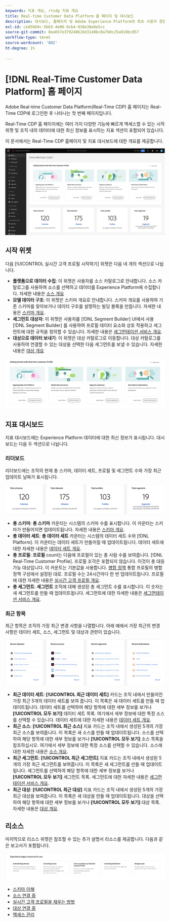 ```yaml
---
keywords: 지표 개요, rtcdp 지표 개요
title: Real-time Customer Data Platform 홈 페이지 및 대시보드
description: 대시보드, 홈페이지 및 Adobe Experience Platform의 최초 사용자 경험
exl-id: ced5b69c-5bb5-4e06-9cb4-938e36e6e5cc
source-git-commit: 8ea657e379248616d3140bc0a7b0c25a918bc857
workflow-type: tm+mt
source-wordcount: '802'
ht-degree: 1%

---
```


# [!DNL Real-Time Customer Data Platform] 홈 페이지

Adobe Real-time Customer Data Platform(Real-Time CDP) 홈 페이지는 Real-Time CDP에 로그인한 후 나타나는 첫 번째 페이지입니다.

Real-Time CDP 홈 페이지에는 여러 가지 다양한 기능에 빠르게 액세스할 수 있는 시작 위젯 및 조직 내의 데이터에 대한 최신 정보를 표시하는 지표 섹션이 포함되어 있습니다.

이 문서에서는 Real-Time CDP 홈페이지 및 지표 대시보드에 대한 개요를 제공합니다.

![Platform UI 홈 페이지입니다.](assets/platform-home/home.png)

## 시작 위젯

다음 [!UICONTROL 실시간 고객 프로필 시작하기] 위젯은 다음 네 개의 섹션으로 나뉩니다.

* **플랫폼으로 데이터 수집**: 이 위젯은 사용자를 소스 카탈로그로 안내합니다. 소스 카탈로그를 사용하여 소스를 선택하고 데이터를 Experience Platform에 수집합니다. 자세한 내용은 [소스 개요](../sources/home.md)
* **모델 데이터 구조**: 이 위젯은 스키마 개요로 안내합니다. 스키마 개요를 사용하여 기존 스키마를 찾아보거나 데이터 구조를 설명하는 빌딩 블록을 만듭니다. 자세한 내용은 [스키마 개요](../xdm/home.md).
* **세그먼트 대상자**: 이 위젯은 사용자를 [!DNL Segment Builder] UI에서 사용 [!DNL Segment Builder] 를 사용하여 프로필 데이터 요소와 상호 작용하고 세그먼트에 대한 규칙을 정의할 수 있습니다. 자세한 내용은 [세그먼테이션 서비스 개요](../segmentation/home.md).
* **대상으로 데이터 보내기**: 이 위젯은 대상 카탈로그로 이동합니다. 대상 카탈로그를 사용하여 연결할 수 있는 대상을 선택한 다음 세그먼트를 보낼 수 있습니다. 자세한 내용은 [대상 개요](../destinations/home.md)

![시작 위젯을 표시하는 Platform UI 홈 페이지](assets/platform-home/getting-started-widget.png)

## 지표 대시보드

지표 대시보드에는 Experience Platform 데이터에 대한 최신 정보가 표시됩니다. 대시보드는 다음 두 섹션으로 나뉩니다.

### 리더보드

리더보드에는 조직의 현재 총 스키마, 데이터 세트, 프로필 및 세그먼트 수와 가장 최근 업데이트 날짜가 표시됩니다.

![Platform UI 홈 페이지의 리더보드 섹션.](assets/platform-home/leaderboard.png)

* **총 스키마**: **총 스키마** 카운터는 시스템의 스키마 수를 표시합니다. 이 카운터는 스키마가 만들어지면 업데이트됩니다. 자세한 내용은 [스키마 개요](../xdm/home.md).
* **총 데이터 세트**: **총 데이터 세트** 카운터는 시스템의 데이터 세트 수와 [!DNL Platform]. 이 카운터는 데이터 세트가 만들어질 때 업데이트됩니다. 데이터 세트에 대한 자세한 내용은 [데이터 세트 개요](../catalog/datasets/overview.md).
* **총 프로필**: **프로필** count는 다음에 프로필이 있는 총 사람 수를 보여줍니다. [!DNL Real-Time Customer Profile]. 프로필 조각은 포함되지 않습니다. 이것이 총 대응 가능 대상입니다. 이 카운트는 기본값을 사용합니다. [병합 정책](profile/merge-policies.md) 통합 프로필의 병합 정책 구성에서 설정된 대로. 프로필 수는 24시간마다 한 번 업데이트됩니다. 프로필에 대한 자세한 내용은 [실시간 고객 프로필 개요](../profile/home.md).
* **총 세그먼트**: **세그먼트** 조직에 대해 생성된 총 세그먼트 수를 표시합니다. 이 숫자는 새 세그먼트를 만들 때 업데이트됩니다. 세그먼트에 대한 자세한 내용은 [세그먼테이션 서비스 개요](../segmentation/home.md).

### 최근 항목

최근 항목은 조직의 가장 최근 변경 사항을 나열합니다. 아래 예에서 가장 최근의 변경 사항은 데이터 세트, 소스, 세그먼트 및 대상과 관련이 있습니다.

![Platform UI 홈 페이지의 최근 항목 섹션입니다.](assets/platform-home/recent-items.png)

* **최근 데이터 세트**: **[!UICONTROL 최근 데이터 세트]** 카드는 조직 내에서 만들어진 가장 최근 5개의 데이터 세트를 보여 줍니다. 이 목록은 새 데이터 세트를 만들 때 업데이트됩니다. 데이터 세트를 선택하여 해당 항목에 대한 세부 정보를 보거나 **[!UICONTROL 모두 보기]** 데이터 세트 목록. 여기에서 세부 정보에 대한 특정 소스를 선택할 수 있습니다. 데이터 세트에 대한 자세한 내용은 [데이터 세트 개요](../catalog/datasets/overview.md).
* **최근 소스**: **[!UICONTROL 최근 소스]** 지표 카드는 조직 내에서 생성된 5개의 가장 최근 소스를 보여줍니다. 이 목록은 새 소스를 만들 때 업데이트됩니다. 소스를 선택하여 해당 항목에 대한 세부 정보를 보거나 **[!UICONTROL 모두 보기]** 소스 목록을 참조하십시오. 여기에서 세부 정보에 대한 특정 소스를 선택할 수 있습니다. 소스에 대한 자세한 내용은 [소스 개요](../sources/home.md).
* **최근 세그먼트**: **[!UICONTROL 최근 세그먼트]** 지표 카드는 조직 내에서 생성된 5개의 가장 최근 세그먼트를 보여줍니다. 이 목록은 새 세그먼트를 만들 때 업데이트됩니다. 세그먼트를 선택하여 해당 항목에 대한 세부 정보를 보거나 **[!UICONTROL 모두 보기]** 세그먼트 목록. 세그먼트에 대한 자세한 내용은 [세그먼테이션 서비스 개요](../segmentation/home.md).
* **최근 대상**: **[!UICONTROL 최근 대상]** 지표 카드는 조직 내에서 생성된 5개의 가장 최근 대상을 보여줍니다. 이 목록은 새 대상을 만들 때 업데이트됩니다. 대상을 선택하여 해당 항목에 대한 세부 정보를 보거나 **[!UICONTROL 모두 보기]** 대상 목록. 자세한 내용은 [대상 개요](../destinations/home.md).

## 리소스

마지막으로 리소스 위젯은 참조할 수 있는 추가 설명서 리소스를 제공합니다. 다음과 같은 보고서가 포함됩니다.

![Platform UI 홈 페이지의 리소스 섹션.](assets/platform-home/resources.png)

* [스키마 이해](../xdm/schema/composition.md)
* [소스 연결 중](../sources/home.md)
* [실시간 고객 프로필을 채우는 방법](../profile/home.md)
* [대상 연결 중](../destinations/home.md)
* [액세스 관리](../access-control/abac/overview.md)

<!-- ### Successful profile records

In the leaderboard **[!UICONTROL Successful profile records]** shows the total number of records that have been successfully processed into the profile.

There is also a metric card that shows the percentage of successful records. Select **[!UICONTROL View datasets]** to see more details about the profile records. Hover over the colored area of the graph to see additional details:

![image](assets/home-profilerecords-details.PNG)

The number of successful profile records is updated hourly. 

For more information about profiles, see [A unified view of your customer in Real-Time CDP](profile/profile-overview.md).

### Total profile records

The **[!UICONTROL Total profile records]** metric card shows the total number of data records enabled to feed into the profiles, and the percentage that are successful, updated once per day. This does not include all data in the data lake, because some data might not be enabled to feed into the profiles.

 Hover over the colored area of the graph to see additional details about the successful profiles:

![image](assets/home-profile-details.PNG)

Select **[!UICONTROL View profiles]** to see more details about the profile records.

For more information about profiles, see [A unified view of your customer in Real-Time CDP](profile/profile-overview.md).

For more information about viewing a specific profile, see [Profile viewer](profile/profile-viewer.md).

### Failed profile records

In the leaderboard, **[!UICONTROL Failed profile records]** counts the number of records that failed to process into the profile.

The **[!UICONTROL Failed profile records]** metric card shows this count, and includes a graphical representation that helps you see how failures have trended during the time shown below the graphic. This chart is updated hourly. Select **[!UICONTROL View datasets]** to see more details about the profile records.

The number of failed profile records is updated hourly. -->
